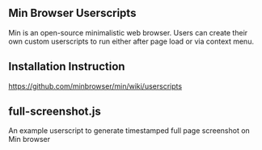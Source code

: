 ## Min Browser Userscripts
Min is an open-source minimalistic web browser. Users can create their own custom userscripts to run either after page load or via context menu. 

## Installation Instruction
https://github.com/minbrowser/min/wiki/userscripts

## full-screenshot.js
An example userscript to generate timestamped full page screenshot on Min browser
